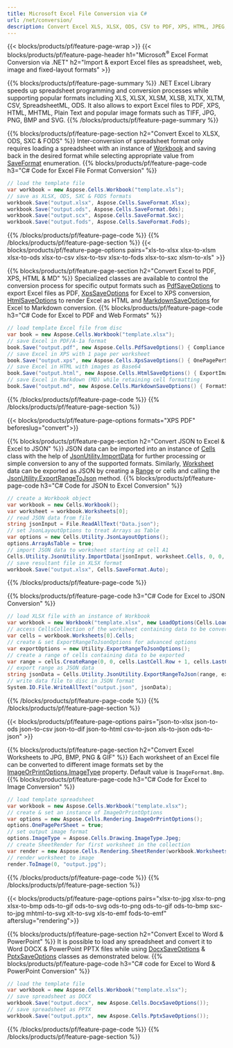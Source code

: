 ```yaml
---
title: Microsoft Excel File Conversion via C# 
url: /net/conversion/
description: Convert Excel XLS, XLSX, ODS, CSV to PDF, XPS, HTML, JPEG, HTML and many other popular formats with just few lines of C# code.
---
```


{{< blocks/products/pf/feature-page-wrap >}}
{{< blocks/products/pf/feature-page-header h1="Microsoft<sup>&reg;</sup> Excel Format Conversion via .NET" h2="Import & export Excel files as spreadsheet, web, image and fixed-layout formats" >}}

{{% blocks/products/pf/feature-page-summary %}}
.NET Excel Library speeds up spreadsheet programming and conversion processes while supporting popular formats including XLS, XLSX, XLSM, XLSB, XLTX, XLTM, CSV, SpreadsheetML, ODS. It also allows to export Excel files to PDF, XPS, HTML, MHTML, Plain Text and popular image formats such as TIFF, JPG, PNG, BMP and SVG.
{{% /blocks/products/pf/feature-page-summary  %}}

{{% blocks/products/pf/feature-page-section  h2="Convert Excel to XLSX, ODS, SXC & FODS" %}}
Inter-conversion of spreadsheet format only requires loading a spreadsheet with an instance of [Workbook](https://reference.aspose.com/cells/net/aspose.cells/workbook) and saving back in the desired format while selecting appropriate value from [SaveFormat](https://reference.aspose.com/cells/net/aspose.cells/saveformat) enumeration.
{{% blocks/products/pf/feature-page-code h3="C# Code for Excel File Format Conversion" %}}

```cs
// load the template file
var workbook = new Aspose.Cells.Workbook("template.xls");
// save as XLSX, ODS, SXC & FODS formats
workbook.Save("output.xlsx", Aspose.Cells.SaveFormat.Xlsx);
workbook.Save("output.ods", Aspose.Cells.SaveFormat.Ods);
workbook.Save("output.scx", Aspose.Cells.SaveFormat.Sxc);
workbook.Save("output.fods", Aspose.Cells.SaveFormat.Fods);
```
{{% /blocks/products/pf/feature-page-code  %}}
{{% /blocks/products/pf/feature-page-section %}}
{{< blocks/products/pf/feature-page-options pairs="xls-to-xlsx xlsx-to-xlsm xlsx-to-ods xlsx-to-csv xlsx-to-tsv xlsx-to-fods xlsx-to-sxc xlsm-to-xls" >}}


{{% blocks/products/pf/feature-page-section  h2="Convert Excel to PDF, XPS, HTML & MD" %}}
Specialized classes are available to control the conversion process for specific output formats such as [PdfSaveOptions](https://reference.aspose.com/cells/net/aspose.cells/pdfsaveoptions) to export Excel files as PDF, [XpsSaveOptions](https://reference.aspose.com/cells/net/aspose.cells/xpssaveoptions) for Excel to XPS conversion, [HtmlSaveOptions](https://reference.aspose.com/cells/net/aspose.cells/htmlsaveoptions) to render Excel as HTML and [MarkdownSaveOptions](https://reference.aspose.com/cells/net/aspose.cells/markdownsaveoptions) for Excel to Markdown conversion. 
{{% blocks/products/pf/feature-page-code h3="C# Code for Excel to PDF and Web Formats" %}}

```cs
// load template Excel file from disc
var book = new Aspose.Cells.Workbook("template.xlsx");
// save Excel in PDF/A-1a format
book.Save("output.pdf", new Aspose.Cells.PdfSaveOptions() { Compliance = PdfComplianceVersion.PdfA1a });
// save Excel in XPS with 1 page per worksheet
book.Save("output.xps", new Aspose.Cells.XpsSaveOptions() { OnePagePerSheet = true });
// save Excel in HTML with images as Base64
book.Save("output.html", new Aspose.Cells.HtmlSaveOptions() { ExportImagesAsBase64 = true });
// save Excel in Markdown (MD) while retaining cell formatting
book.Save("output.md", new Aspose.Cells.MarkdownSaveOptions() { FormatStrategy = Cells.CellValueFormatStrategy.CellStyle });
```
{{% /blocks/products/pf/feature-page-code  %}}
{{% /blocks/products/pf/feature-page-section %}}

{{< blocks/products/pf/feature-page-options formats="XPS PDF" beforeslug="convert">}}

{{% blocks/products/pf/feature-page-section  h2="Convert JSON to Excel & Excel to JSON" %}}
JSON data can be imported into an instance of [Cells](https://reference.aspose.com/cells/net/aspose.cells/cells) class with the help of [JsonUtility.ImportData](https://reference.aspose.com/cells/net/aspose.cells.utility/jsonutility/methods/importdata) for further processing or simple conversion to any of the supported formats. Similarly, [Worksheet](https://reference.aspose.com/cells/net/aspose.cells/worksheet) data can be exported as JSON by creating a [Range](https://reference.aspose.com/cells/net/aspose.cells/range) or cells and calling the [JsonUtility.ExportRangeToJson](https://reference.aspose.com/cells/net/aspose.cells.utility/jsonutility/methods/exportrangetojson) method.
{{% blocks/products/pf/feature-page-code h3="C# Code for JSON to Excel Conversion" %}}
```cs
// create a Workbook object
var workbook = new Cells.Workbook();
var worksheet = workbook.Worksheets[0];
// read JSON data from file
string jsonInput = File.ReadAllText("Data.json");
// set JsonLayoutOptions to treat Arrays as Table
var options = new Cells.Utility.JsonLayoutOptions();
options.ArrayAsTable = true;
// import JSON data to worksheet starting at cell A1
Cells.Utility.JsonUtility.ImportData(jsonInput, worksheet.Cells, 0, 0, options);
// save resultant file in XLSX format
workbook.Save("output.xlsx", Cells.SaveFormat.Auto); 
```
{{% /blocks/products/pf/feature-page-code %}}

{{% blocks/products/pf/feature-page-code h3="C# Code for Excel to JSON Conversion" %}}
```cs
// load XLSX file with an instance of Workbook
var workbook = new Workbook("template.xlsx", new LoadOptions(Cells.LoadFormat.Auto));
// access CellsCollection of the worksheet containing data to be converted
var cells = workbook.Worksheets[0].Cells;
// create & set ExportRangeToJsonOptions for advanced options
var exportOptions = new Utility.ExportRangeToJsonOptions();
// create a range of cells containing data to be exported
var range = cells.CreateRange(0, 0, cells.LastCell.Row + 1, cells.LastCell.Column + 1);
// export range as JSON data
string jsonData = Cells.Utility.JsonUtility.ExportRangeToJson(range, exportOptions);
// write data file to disc in JSON format
System.IO.File.WriteAllText("output.json", jsonData); 
```
{{% /blocks/products/pf/feature-page-code %}}
{{% /blocks/products/pf/feature-page-section %}}

{{< blocks/products/pf/feature-page-options pairs="json-to-xlsx json-to-ods json-to-csv json-to-dif json-to-html csv-to-json xls-to-json ods-to-json" >}}

{{% blocks/products/pf/feature-page-section  h2="Convert Excel Worksheets to JPG, BMP, PNG & GIF" %}}
Each worksheet of an Excel file can be converted to different image formats set by the [ImageOrPrintOptions.ImageType](https://reference.aspose.com/cells/net/aspose.cells.rendering/imageorprintoptions/properties/imagetype) property. Default value is `ImageFormat.Bmp`.
{{% blocks/products/pf/feature-page-code h3="C# Code for Excel to Image Conversion" %}}
```cs
// load template spreadsheet
var workbook = new Aspose.Cells.Workbook("template.xlsx");
// create & set an instance of ImageOrPrintOptions
var options = new Aspose.Cells.Rendering.ImageOrPrintOptions();
options.OnePagePerSheet = true;
// set output image format
options.ImageType = Aspose.Cells.Drawing.ImageType.Jpeg;
// create SheetRender for first worksheet in the collection
var render = new Aspose.Cells.Rendering.SheetRender(workbook.Worksheets[0], options);
// render worksheet to image
render.ToImage(0, "output.jpg");
```
{{% /blocks/products/pf/feature-page-code %}}
{{% /blocks/products/pf/feature-page-section %}}

{{< blocks/products/pf/feature-page-options pairs="xlsx-to-jpg xlsx-to-png xlsx-to-bmp ods-to-gif ods-to-svg ods-to-png ods-to-gif ods-to-bmp sxc-to-jpg mhtml-to-svg xlt-to-svg xls-to-emf fods-to-emf" afterslug="rendering">}}

{{% blocks/products/pf/feature-page-section  h2="Convert Excel to Word & PowerPoint" %}}
It is possible to load any spreadsheet and convert it to Word DOCX & PowerPoint PPTX files while using [DocxSaveOptions](https://reference.aspose.com/cells/net/aspose.cells/docxsaveoptions) & [PptxSaveOptions](https://reference.aspose.com/cells/net/aspose.cells/pptxsaveoptions) classes as demonstrated below.
{{% blocks/products/pf/feature-page-code h3="C# code for Excel to Word & PowerPoint Conversion" %}}
```cs
// load the template file
var workbook = new Aspose.Cells.Workbook("template.xlsx");
// save spreadsheet as DOCX
workbook.Save("output.docx", new Aspose.Cells.DocxSaveOptions());
// save spreadsheet as PPTX
workbook.Save("output.pptx", new Aspose.Cells.PptxSaveOptions());
```
{{% /blocks/products/pf/feature-page-code %}}
{{% /blocks/products/pf/feature-page-section %}}